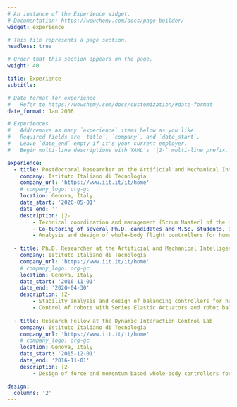 ```yaml
---
# An instance of the Experience widget.
# Documentation: https://wowchemy.com/docs/page-builder/
widget: experience

# This file represents a page section.
headless: true

# Order that this section appears on the page.
weight: 40

title: Experience
subtitle:

# Date format for experience
#   Refer to https://wowchemy.com/docs/customization/#date-format
date_format: Jan 2006

# Experiences.
#   Add/remove as many `experience` items below as you like.
#   Required fields are `title`, `company`, and `date_start`.
#   Leave `date_end` empty if it's your current employer.
#   Begin multi-line descriptions with YAML's `|2-` multi-line prefix.

experience:
  - title: Postdoctoral Researcher at the Artificial and Mechanical Intelligence Lab
    company: Istituto Italiano di Tecnologia
    company_url: 'https://www.iit.it/it/home'
    # company_logo: org-gc
    location: Genova, Italy
    date_start: '2020-05-01'
    date_end: ''
    description: |2-
        - Technical coordination and management (Scrum Master) of the iRonCub team. It is a multidisciplinary team of about 10 people working on mechanical design, estimation and control of a jet-powered humanoid robot for disaster response.
        - Co-tutoring of several Ph.D. candidates and M.Sc. students, in research areas including: robot torque control and control in aerodynamic conditions, trajectory planning for flight-to-walk transition maneuvers, jet-engines and force/torque sensor modeling, design and control of morphing covers.
        - Analysis and design of whole-body flight controllers for humanoid robots, implemented in Matlab-Simulink and C++ and tested on the iCub and iRonCub humanoid robots.
       
  - title: Ph.D. Researcher at the Artificial and Mechanical Intelligence Lab
    company: Istituto Italiano di Tecnologia
    company_url: 'https://www.iit.it/it/home'
    # company_logo: org-gc
    location: Genova, Italy
    date_start: '2016-11-01'
    date_end: '2020-04-30'
    description: |2-
        - Stability analysis and design of balancing controllers for humanoid robots using Quadratic Programming. 
        - Control of robots with Series Elastic Actuators and robot balancing in highly dynamic environments.
        
  - title: Research Fellow at the Dynamic Interaction Control Lab
    company: Istituto Italiano di Tecnologia
    company_url: 'https://www.iit.it/it/home'
    # company_logo: org-gc
    location: Genova, Italy
    date_start: '2015-12-01'
    date_end: '2016-11-01'
    description: |2-
        - Design of force and momentum based whole-body controllers for humanoid robots, in the context of the European Projects KOROIBOT and CoDyCo

design:
  columns: '2'
---
```

